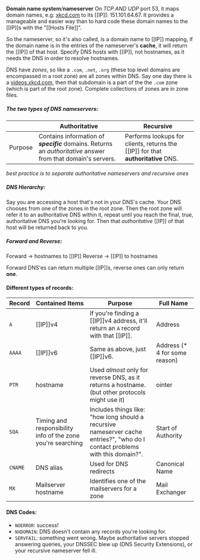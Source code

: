 **Domain name system**/**nameserver**
On *TCP AND UDP* port 53, it maps domain names, e.g: [xkcd.com](https://xkcd.com) to its [[IP]]: 151.101.64.67. It provides a manageable and easier way than to hard code these domain names to the [[IP]]s with the "[[Hosts File]]". 

So the nameserver, so it's also called, is a domain name to [[IP]] mapping, if the domain name is in the entries of the nameserver's **cache**, it will return the [[IP]] of that host. Specify DNS hosts with [[IP]], not hostnames, as it needs the DNS in order to resolve hostnames.

DNS have *zones*, so like a `.com`, `.net`, `.org` (these top level domains are encompassed in a root zone) are all zones within DNS. Say one day there is a [videos.xkcd.com](https://xkcd.com), then that subdomain is a part of the the `.com` zone (which is part of the root zone). Complete collections of zones are in zone files.

##### The two types of DNS nameservers:

|         | Authoritative                                                                                                 | Recursive                                                                        |
| ------- | ------------------------------------------------------------------------------------------------------------- | -------------------------------------------------------------------------------- |
| Purpose | Contains information of ***specific*** domains. Returns an *authoritative* answer from that domain's servers. | Performs lookups for clients, returns the [[IP]] for that **authoritative** DNS. |
*best practice is to separate authoritative nameservers and recursive ones*
##### DNS Hierarchy:
Say you are accessing a host that's not in your DNS's cache. Your DNS chooses from one of the zones in the root zone. Then the root zone will refer it to an authoritative DNS within it, repeat until you reach the final, true, authoritative DNS you're looking for. Then that *authoritative* [[IP]] of that host will be returned back to you.

##### Forward and Reverse:
Forward → hostnames to [[IP]]
Reverse → [[IP]] to hostnames

Forward DNS'es can return multiple [[IP]]s, reverse ones can only return **one**.

#### Different types of records:

| Record  | Contained Items                                             | Purpose                                                                                                                       | Full Name                      |
| ------- | ----------------------------------------------------------- | ----------------------------------------------------------------------------------------------------------------------------- | ------------------------------ |
| `A`     | [[IP]]v4                                                    | If you're finding a [[IP]]v4 address, it'll return an `A` record with that [[IP]].                                            | Address                        |
| `AAAA`  | [[IP]]v6                                                    | Same as above, just [[IP]]v6.                                                                                                 | Address (\* 4 for some reason) |
| `PTR`   | hostname                                                    | Used *almost* only for reverse DNS, as it returns a hostname. (but other protocols might use it)                              | ointer                         |
| `SOA`   | Timing and responsibility info of the zone you're searching | Includes things like: "how long should a recursive nameserver cache entries?", "who do I contact problems with this domain?". | Start of Authority             |
| `CNAME` | DNS alias                                                   | Used for DNS redirects                                                                                                        | Canonical Name                 |
| `MX`    | Mailserver hostname                                         | Identifies one of the mailservers for a zone                                                                                  | Mail Exchanger                 |

#### DNS Codes:
- `NOERROR`: success!
- `NXDOMAIN`: DNS doesn't contain any records you're looking for.
- `SERVFAIL`: something went wrong. Maybe authoritative servers stopped answering queries,  your DNSSEC blew up (DNS Security Extensions), or your recursive nameserver fell ill.
